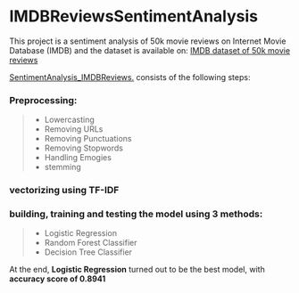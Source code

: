 # IMDBReviewsSentimentAnalysis

This project is a sentiment analysis of 50k movie reviews on Internet Movie Database (IMDB) and the dataset is available on: [IMDB dataset of 50k movie reviews](https://www.kaggle.com/datasets/lakshmi25npathi/imdb-dataset-of-50k-movie-reviews)

[SentimentAnalysis_IMDBReviews.](https://github.com/AnitaSoroush/IMDBReviewsSentimentAnalysis/blob/main/SentimentAnalysis_IMDBReviews.ipynb) consists of the following steps:
### Preprocessing: 
> - Lowercasting
> - Removing URLs
> - Removing Punctuations
> - Removing Stopwords
> - Handling Emogies
> - stemming

### vectorizing using TF-IDF

### building, training and testing the model using 3 methods:
> - Logistic Regression
> - Random Forest Classifier
> - Decision Tree Classifier

At the end, **Logistic Regression** turned out to be the best model, with **accuracy score of 0.8941**
